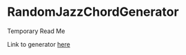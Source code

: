 # RandomJazzChordGenerator

Temporary Read Me

Link to generator [here](https://mathieuld.github.io/MultipleListRandomGenerator/)
